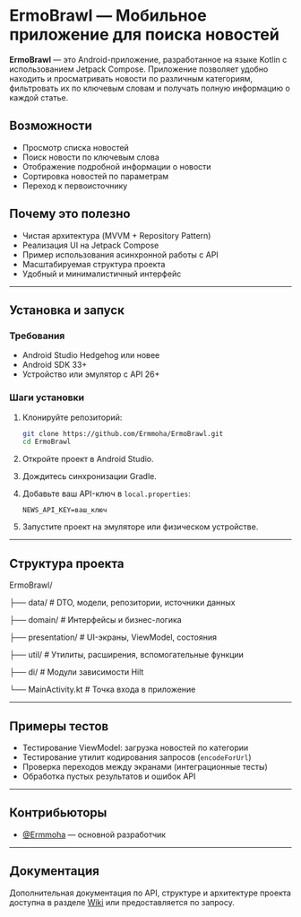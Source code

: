 # ErmoBrawl — Мобильное приложение для поиска новостей

**ErmoBrawl** — это Android-приложение, разработанное на языке Kotlin с использованием Jetpack Compose. Приложение позволяет удобно находить и просматривать новости по различным категориям, фильтровать их по ключевым словам и получать полную информацию о каждой статье.

## Возможности

- Просмотр списка новостей
- Поиск новости по ключевым слова
- Отображение подробной информации о новости
- Сортировка новостей по параметрам
- Переход к первоисточнику

## Почему это полезно

- Чистая архитектура (MVVM + Repository Pattern)
- Реализация UI на Jetpack Compose
- Пример использования асинхронной работы с API
- Масштабируемая структура проекта
- Удобный и минималистичный интерфейс

---

## Установка и запуск

### Требования

- Android Studio Hedgehog или новее
- Android SDK 33+
- Устройство или эмулятор с API 26+

### Шаги установки

1. Клонируйте репозиторий:

    ```bash
    git clone https://github.com/Ermmoha/ErmoBrawl.git
    cd ErmoBrawl
    ```

2. Откройте проект в Android Studio.
3. Дождитесь синхронизации Gradle.
4. Добавьте ваш API-ключ в `local.properties`:

    ```
    NEWS_API_KEY=ваш_ключ
    ```

5. Запустите проект на эмуляторе или физическом устройстве.

---

## Структура проекта

ErmoBrawl/

├── data/ # DTO, модели, репозитории, источники данных

├── domain/ # Интерфейсы и бизнес-логика

├── presentation/ # UI-экраны, ViewModel, состояния

├── util/ # Утилиты, расширения, вспомогательные функции

├── di/ # Модули зависимости Hilt

└── MainActivity.kt # Точка входа в приложение

---

## Примеры тестов

- Тестирование ViewModel: загрузка новостей по категории
- Тестирование утилит кодирования запросов (`encodeForUrl`)
- Проверка переходов между экранами (интеграционные тесты)
- Обработка пустых результатов и ошибок API

---

## Контрибьюторы

- [@Ermmoha](https://github.com/Ermmoha) — основной разработчик

---

## Документация

Дополнительная документация по API, структуре и архитектуре проекта доступна в разделе [Wiki](https://github.com/Ermmoha/ErmoBrawl/wiki) или предоставляется по запросу.

